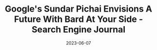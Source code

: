 ---
category:
- .nan
date: 2023-06-07
keyword_suggestion: ubuntu install docker
post_inspiration: https://www.searchenginejournal.com/googles-sundar-pichai-envisions-a-future-with-bard-at-your-side/484757/
silot_terms: digital automation
title: Google's Sundar Pichai Envisions A Future With Bard At Your Side - Search Engine
  Journal
---
